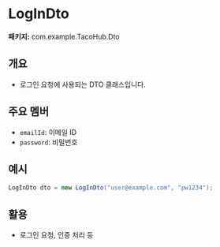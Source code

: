 # LogInDto

**패키지:** com.example.TacoHub.Dto

## 개요
- 로그인 요청에 사용되는 DTO 클래스입니다.

## 주요 멤버
- `emailId`: 이메일 ID
- `password`: 비밀번호

## 예시
```java
LogInDto dto = new LogInDto("user@example.com", "pw1234");
```

## 활용
- 로그인 요청, 인증 처리 등

